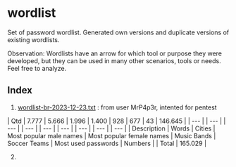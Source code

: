 # wordlist
Set of password wordlist.
Generated own versions and duplicate versions of existing wordlists.

Observation:
Wordlists have an arrow for which tool or purpose they were developed, but they can be used in many other scenarios, tools or needs.
Feel free to analyze.

## Index
1. [wordlist-br-2023-12-23.txt](https://github.com/h4ckinglion/wordlist/blob/main/wordlist-br-2020-12-23) : from user MrP4p3r, intented for pentest

| Qtd | 7.777 | 5.666 | 1.996 | 1.400 | 928 | 677 | 43 | 146.645 |
| --- | | --- | | --- | | --- | | --- | | --- | | --- | | --- | | --- |
| Description | Words | Cities | Most popular male names | Most popular female names | Music Bands | Soccer Teams |  Most used passwords | Numbers |
| Total | 165.029 |

2. 
